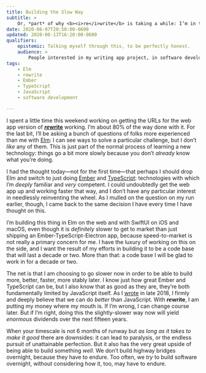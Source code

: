 ```yaml
---
title: Building the Slow Way
subtitle: >
    Or, *part* of why <b><i>re</i>write</b> is taking a while: I’m in this for the long haul.
date: 2020-06-07T20:50:00-0600
updated: 2020-06-13T16:20:00-0600
qualifiers:
    epistemic: Talking myself through this, to be perfectly honest.
    audience: >
        People interested in my writing app project, in software development in general, and in “winning slowly” (as it were).
tags:
    - Elm
    - rewrite
    - Ember
    - TypeScript
    - JavaScript
    - software development

---
```


I spent a little time this weekend working on getting the <abbr>URL</abbr>s for the web app version of [<b><i>re</i>write</b>](https://rewrite.software) working. I’m about 80% of the way done with it. For the last bit, I’ll be asking a bunch of questions of folks more experienced than me with [Elm](https://elm-lang.org): I can see ways to solve a particular challenge, but I don’t *like* any of them. This is just part of the normal process of learning a new technology: things go a bit more slowly because you don’t *already* know what you’re doing.

I had the thought today—not for the first time—that perhaps I should drop Elm and switch to just doing [Ember](https://emberjs.com) and [TypeScript](https://typescriptlang.org): technologies with which I’m *deeply* familiar and *very* competent. I could undoubtedly get the web app up and working faster that way, and I don’t have any particular interest in needlessly reinventing the wheel. As I mulled on the question on my run earlier, though, I came back to the same decision I have every time I have thought on this.

I’m building this thing in Elm on the web and with SwiftUI on iOS and macOS, even though it is *definitely* slower to get to market than just shipping an Ember-TypeScript-Electron app, because speed-to-market is not really a primary concern for me. I have the luxury of working on this on the side, and I want the result of my efforts in building it to be a code base that will last a decade or two. More than that: a code base I will be glad to work in for a decade or two.

The net is that I am choosing to go slower now in order to be able to build more, better, faster, more stably later. I know just how great Ember and TypeScript can be, but I also know that as good as they are, they’re both fundamentally limited by JavaScript itself. As I [wrote](https://v4.chriskrycho.com/2018/javascript-is-c.html "JavaScript is C") in late 2018, I firmly and deeply believe that we can do *better* than JavaScript. With <b><i>re</i>write</b>, I am putting my money where my mouth is. If I’m wrong, I can change course later. But if I’m right, doing this the slightly-slower way now will yield *enormous* dividends over the next fifteen years.

When your timescale is not 6 months of runway but *as long as it takes to make it good* there are downsides: it can lead to paralysis, or the endless pursuit of unattainable perfection. But it also has the very great upside of being able to build something *well*. We don’t build highway bridges overnight, because they have to endure. Too often, we *try* to build software overnight, without considering how it, too, may have to endure.
